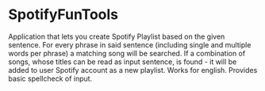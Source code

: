 # SpotifyFunTools

Application that lets you create Spotify Playlist based on the given sentence.
For every phrase in said sentence (including single and multiple words per phrase) a matching song will be searched.
If a combination of songs, whose titles can be read as input sentence, is found - it will be added to user Spotify account as a new playlist.
Works for english. Provides basic spellcheck of input.